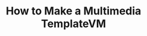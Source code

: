 ---
lang: fr
layout: doc
redirect_from:
- /fr/doc/Multimedia/
- /fr/doc/multimedia/
- /fr/wiki/Multimedia/
redirect_to: https://github.com/Qubes-Community/Contents/blob/master/docs/configuration/multimedia.md
ref: 105
title: How to Make a Multimedia TemplateVM
---
